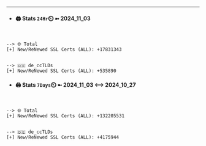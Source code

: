 

---
- #### 🖨️ **Stats** `24Hr`⏲️ ➼ 2024_11_03
```console


--> 🌐 Total
[+] New/ReNewed SSL Certs (ALL): +17831343


--> 🇩🇪 de_ccTLDs
[+] New/ReNewed SSL Certs (ALL): +535890

```

- #### 🖨️ **Stats** `7Days`⏲️ ➼ 2024_11_03 <--> 2024_10_27
```console


--> 🌐 Total
[+] New/ReNewed SSL Certs (ALL): +132205531


--> 🇩🇪 de_ccTLDs
[+] New/ReNewed SSL Certs (ALL): +4175944

```

